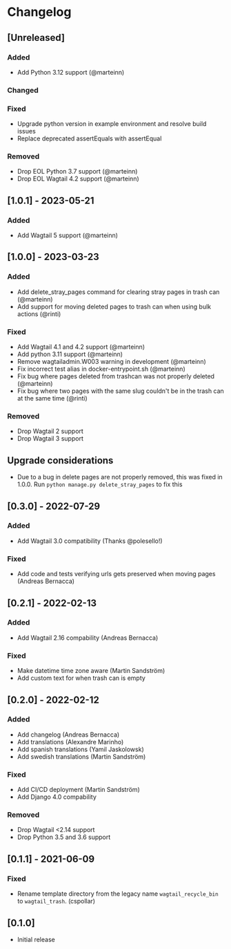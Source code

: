 # Changelog

## [Unreleased]
### Added
- Add Python 3.12 support (@marteinn)

### Changed
### Fixed
- Upgrade python version in example environment and resolve build issues
- Replace deprecated assertEquals with assertEqual

### Removed
- Drop EOL Python 3.7 support (@marteinn)
- Drop EOL Wagtail 4.2 support (@marteinn)

## [1.0.1] - 2023-05-21
### Added
- Add Wagtail 5 support (@marteinn)

## [1.0.0] - 2023-03-23
### Added
- Add delete_stray_pages command for clearing stray pages in trash can (@marteinn)
- Add support for moving deleted pages to trash can when using bulk actions (@rinti)

### Fixed
- Add Wagtail 4.1 and 4.2 support (@marteinn)
- Add python 3.11 support (@marteinn)
- Remove wagtailadmin.W003 warning in development (@marteinn)
- Fix incorrect test alias in docker-entrypoint.sh (@marteinn)
- Fix bug where pages deleted from trashcan was not properly deleted (@marteinn)
- Fix bug where two pages with the same slug couldn't be in the trash can at the same time (@rinti)

### Removed
- Drop Wagtail 2 support
- Drop Wagtail 3 support

## Upgrade considerations
- Due to a bug in delete pages are not properly removed, this was fixed in 1.0.0. Run `python manage.py delete_stray_pages` to fix this

## [0.3.0] - 2022-07-29
### Added
- Add Wagtail 3.0 compatibility (Thanks @polesello!)

### Fixed
- Add code and tests verifying urls gets preserved when moving pages (Andreas Bernacca)

## [0.2.1] - 2022-02-13
### Added
- Add Wagtail 2.16 compability (Andreas Bernacca)

### Fixed
- Make datetime time zone aware (Martin Sandström)
- Add custom text for when trash can is empty


## [0.2.0] - 2022-02-12
### Added
- Add changelog (Andreas Bernacca)
- Add translations (Alexandre Marinho)
- Add spanish translations (Yamil Jaskolowsk)
- Add swedish translations (Martin Sandström)

### Fixed
- Add CI/CD deployment (Martin Sandström)
- Add Django 4.0 compability

### Removed
- Drop Wagtail <2.14 support
- Drop Python 3.5 and 3.6 support

## [0.1.1] - 2021-06-09
### Fixed
- Rename template directory from the legacy name `wagtail_recycle_bin` to `wagtail_trash`. (cspollar)


## [0.1.0]

- Initial release

